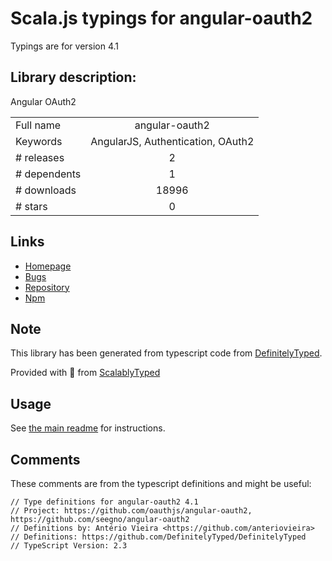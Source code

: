 
# Scala.js typings for angular-oauth2

Typings are for version 4.1

## Library description:
Angular OAuth2

|                    |                 |
| ------------------ | :-------------: |
| Full name          | angular-oauth2 |
| Keywords           | AngularJS, Authentication, OAuth2 |
| # releases         | 2 |
| # dependents       | 1 |
| # downloads        | 18996 |
| # stars            | 0 |

## Links
- [Homepage](https://github.com/seegno/angular-oauth2)
- [Bugs](https://github.com/seegno/angular-oauth2/issues)
- [Repository](https://github.com/seegno/angular-oauth2)
- [Npm](https://www.npmjs.com/package/angular-oauth2)
    


## Note
This library has been generated from typescript code from [DefinitelyTyped](https://definitelytyped.org).

Provided with :purple_heart: from [ScalablyTyped](https://github.com/oyvindberg/ScalablyTyped)

## Usage
See [the main readme](../../readme.md) for instructions.

## Comments

These comments are from the typescript definitions and might be useful:
```
// Type definitions for angular-oauth2 4.1
// Project: https://github.com/oauthjs/angular-oauth2, https://github.com/seegno/angular-oauth2
// Definitions by: Antério Vieira <https://github.com/anteriovieira>
// Definitions: https://github.com/DefinitelyTyped/DefinitelyTyped
// TypeScript Version: 2.3

```

